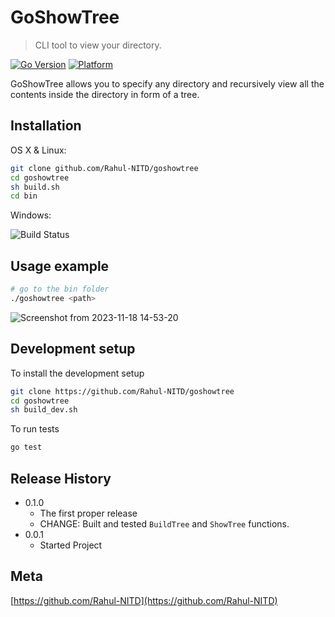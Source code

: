 # GoShowTree
> CLI tool to view your directory.

[![Go Version](https://img.shields.io/badge/Go-v1.21-blue.svg)](https://golang.org/doc/go1.21) <!-- TODO : get actual go version -->
[![Platform](https://img.shields.io/badge/Platform-Linux-green.svg?style=flat-square)](https://travis-ci.org/username/repository)

GoShowTree allows you to specify any directory and recursively view all the contents inside the directory in form of a tree.

## Installation

OS X & Linux:

```sh
git clone github.com/Rahul-NITD/goshowtree
cd goshowtree
sh build.sh
cd bin
```

Windows:

![Build Status](https://img.shields.io/badge/Build-Not%20Available-red.svg?style=flat-square)

## Usage example

<!-- TODO : usage example to be done in VM -->
```sh
# go to the bin folder
./goshowtree <path>
```
![Screenshot from 2023-11-18 14-53-20](https://github.com/Rahul-NITD/goshowtree/assets/96250420/1132993b-299b-4caf-b5d7-47fa7636e55b)

## Development setup

To install the development setup
```sh
git clone https://github.com/Rahul-NITD/goshowtree
cd goshowtree
sh build_dev.sh
```
To run tests
```sh
go test
```

## Release History
* 0.1.0
    * The first proper release
    * CHANGE: Built and tested `BuildTree` and `ShowTree` functions. 
* 0.0.1
    * Started Project

## Meta
[https://github.com/Rahul-NITD](https://github.com/Rahul-NITD)

<!--
## Contributing

1. Fork it (<https://github.com/Rahul-NITD/goshowtree/fork>)
2. Create your feature branch (`git checkout -b feature/fooBar`)
3. Commit your changes (`git commit -am 'Add some fooBar'`)
4. Push to the branch (`git push origin feature/fooBar`)
5. Create a new Pull Request
-->
<!-- Markdown link & img dfn's -->
[npm-image]: https://img.shields.io/npm/v/datadog-metrics.svg?style=flat-square
[npm-url]: https://npmjs.org/package/datadog-metrics
[npm-downloads]: https://img.shields.io/npm/dm/datadog-metrics.svg?style=flat-square
[travis-image]: https://img.shields.io/travis/dbader/node-datadog-metrics/master.svg?style=flat-square
[travis-url]: https://travis-ci.org/dbader/node-datadog-metrics
[wiki]: https://github.com/yourname/yourproject/wiki
